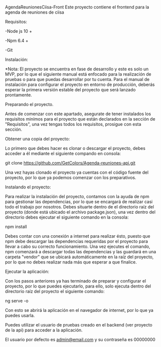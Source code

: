 AgendaReunionesCiisa-Front
Este proyecto contiene el frontend para la agenda de reuniones de ciisa

Requisitos:

-Node js 10 +

-Npm 6.4 +

-Git

Instalación:

*Nota: El proyecto se encuentra en fase de desarrollo y este es solo un MVP, por lo que el siguiente manual está enfocado para la realización de pruebas o para que puedas desarrollar por tu cuenta. Para el manual de instalación para configurar el proyecto en entorno de producción, deberás esperar la primera versión estable del proyecto que será lanzado prontamente.

Preparando el proyecto.

Antes de comenzar con este apartado, asegurate de tener instalados los requisitos minímos para el proyecto que están declarados en la sección de "Requisitos", una vez tengas todos los requisitos, prosigue con esta sección.

Obtener una copia del proyecto:

Lo primero que debes hacer es clonar o descargar el proyecto, debes acceder a él mediante el siguiente compando en consola:

git clone https://github.com/GetColors/Agenda-reuniones-api.git

Una vez hayas clonado el proyecto ya cuentas con el código fuente del proyecto, por lo que ya podemos comenzar con los preparativos.

Instalando el proyecto:

Para realizar la instalación del proyecto, contamos con la ayuda de npm para gestionar las dependencias, por lo que se encargará de realizar casi todo el trabajo por nosotros. Debes situarte dentro de el directorio raíz del proyecto (donde está ubicado el archivo package.json), una vez dentro del directorio debes ejecutar el siguiente comando en la consola:

npm install

Debes contar con una conexión a internet para realizar ésto, puesto que npm debe descargar las dependencias requeridas por el proyecto para llevar a cabo su correcto funcionamiento. Una vez ejecutes el comando, npm comenzará a descargar todas las dependencias y las guardará en una carpeta "vendor" que se ubicará automáticamente en la raíz del proyecto, por lo que no debes realizar nada más que esperar a que finalice.

Ejecutar la aplicación:

Con los pasos anteriores ya has terminado de preparar y configurar el proyecto, por lo que puedes ejecutarlo, para ello, solo ejecuta dentro del directorio raíz del proyecto el siguiente comando:

ng serve -o

Con esto se abrirá la aplicación en el navegador de internet, por lo que ya puedes usarla. 

Puedes utilizar el usuario de pruebas creado en el backend (ver proyecto de la api) para acceder a la aplicación.

El usuario por defecto es admin@email.com y su contraseña es 00000000  


